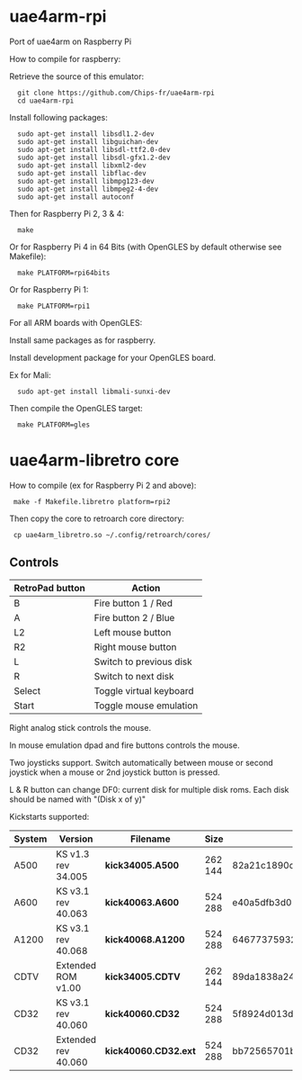 # uae4arm-rpi
Port of uae4arm on Raspberry Pi

How to compile for raspberry:

   Retrieve the source of this emulator:

      git clone https://github.com/Chips-fr/uae4arm-rpi
      cd uae4arm-rpi

   Install following packages:

      sudo apt-get install libsdl1.2-dev 
      sudo apt-get install libguichan-dev
      sudo apt-get install libsdl-ttf2.0-dev
      sudo apt-get install libsdl-gfx1.2-dev
      sudo apt-get install libxml2-dev
      sudo apt-get install libflac-dev
      sudo apt-get install libmpg123-dev
      sudo apt-get install libmpeg2-4-dev
      sudo apt-get install autoconf

   Then for Raspberry Pi 2, 3 & 4:

      make

   Or for Raspberry Pi 4 in 64 Bits (with OpenGLES by default otherwise see Makefile):

      make PLATFORM=rpi64bits

   Or for Raspberry Pi 1:  

      make PLATFORM=rpi1

For all ARM boards with OpenGLES:

   Install same packages as for raspberry.

   Install development package for your OpenGLES board.

   Ex for Mali:

      sudo apt-get install libmali-sunxi-dev

   Then compile the OpenGLES target:

      make PLATFORM=gles

# uae4arm-libretro core

How to compile (ex for Raspberry Pi 2 and above):

     make -f Makefile.libretro platform=rpi2

Then copy the core to retroarch core directory:

     cp uae4arm_libretro.so ~/.config/retroarch/cores/

## Controls

|RetroPad button|Action|
|---|---|
|B|Fire button 1 / Red|
|A|Fire button 2 / Blue|
|L2|Left mouse button|
|R2|Right mouse button|
|L|Switch to previous disk|
|R|Switch to next disk|
|Select|Toggle virtual keyboard|
|Start|Toggle mouse emulation|

Right analog stick controls the mouse.

In mouse emulation dpad and fire buttons controls the mouse.

Two joysticks support. Switch automatically between mouse or second joystick when a mouse or 2nd joystick button is pressed.

L & R button can change DF0: current disk for multiple disk roms. Each disk should be named with "(Disk x of y)"

Kickstarts supported:

|System|Version|Filename|Size|MD5|
|---|---|---|---|---|
|A500|KS v1.3 rev 34.005|**kick34005.A500**|262 144|82a21c1890cae844b3df741f2762d48d|
|A600|KS v3.1 rev 40.063|**kick40063.A600**|524 288|e40a5dfb3d017ba8779faba30cbd1c8e|
|A1200|KS v3.1 rev 40.068|**kick40068.A1200**|524 288|646773759326fbac3b2311fd8c8793ee|
|CDTV|Extended ROM v1.00|**kick34005.CDTV**|262 144|89da1838a24460e4b93f4f0c5d92d48d|
|CD32|KS v3.1 rev 40.060|**kick40060.CD32**|524 288|5f8924d013dd57a89cf349f4cdedc6b1|
|CD32|Extended rev 40.060|**kick40060.CD32.ext**|524 288|bb72565701b1b6faece07d68ea5da639|

